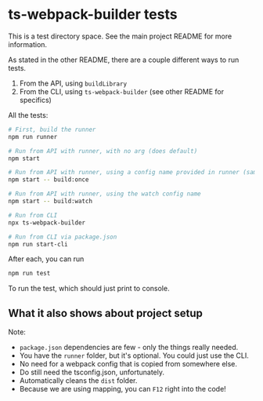 # ts-webpack-builder tests

This is a test directory space. See the main project README for more information.

As stated in the other README, there are a couple different ways to run tests.

1. From the API, using `buildLibrary`
2. From the CLI, using `ts-webpack-builder` (see other README for specifics)

All the tests:

```bash
# First, build the runner
npm run runner

# Run from API with runner, with no arg (does default)
npm start

# Run from API with runner, using a config name provided in runner (same result)
npm start -- build:once

# Run from API with runner, using the watch config name
npm start -- build:watch

# Run from CLI 
npx ts-webpack-builder

# Run from CLI via package.json
npm run start-cli
```

After each, you can run
```bash
npm run test
```

To run the test, which should just print to console.

## What it also shows about project setup

Note:
- `package.json` dependencies are few - only the things really needed.
- You have the `runner` folder, but it's optional. You could just use the CLI.
- No need for a webpack config that is copied from somewhere else.
- Do still need the tsconfig.json, unfortunately.
- Automatically cleans the `dist` folder.
- Because we are using mapping, you can `F12` right into the code!